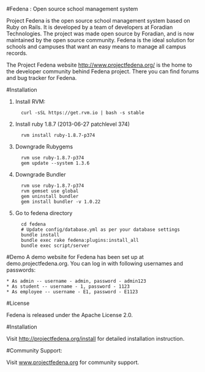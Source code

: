 #Fedena : Open source school management system

Project Fedena is the open source school management system based on Ruby on Rails. It is developed by a team of developers at Foradian Technologies. The project was made open source by Foradian, and is now maintained by the open source community. Fedena is the ideal solution for schools and campuses that want an easy means to manage all campus records.

The Project Fedena website http://www.projectfedena.org/ is the home to the developer community behind Fedena project. There you can find forums and bug tracker for Fedena.

#Installation

1. Install RVM:

         curl -sSL https://get.rvm.io | bash -s stable

2. Install ruby 1.8.7 (2013-06-27 patchlevel 374)

         rvm install ruby-1.8.7-p374

3. Downgrade Rubygems

         rvm use ruby-1.8.7-p374
         gem update --system 1.3.6

4. Downgrade Bundler

         rvm use ruby-1.8.7-p374
         rvm gemset use global
         gem uninstall bundler
         gem install bundler -v 1.0.22

5. Go to fedena directory

         cd fedena
         # Update config/database.yml as per your database settings
         bundle install
         bundle exec rake fedena:plugins:install_all
         bundle exec script/server

#Demo
A demo website for Fedena has been set up at demo.projectfedena.org. You can log in with following usernames and passwords:

    * As admin -- username - admin, password - admin123
    * As student -- username - 1, password - 1123
    * As employee -- username - E1, password - E1123

#License

Fedena is released under the Apache License 2.0.

#Installation

Visit  http://projectfedena.org/install for detailed installation instruction.

#Community Support:

Visit www.projectfedena.org for community support.
